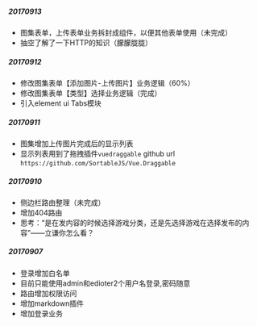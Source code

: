 ##### 20170913
* 图集表单，上传表单业务拆封成组件，以便其他表单使用（未完成）
* 抽空了解了一下HTTP的知识（朦朦胧胧）

##### 20170912
* 修改图集表单【添加图片-上传图片】业务逻辑（60%）
* 修改图集表单【类型】选择业务逻辑（完成）
* 引入element ui Tabs模块

##### 20170911
* 图集增加上传图片完成后的显示列表
* 显示列表用到了拖拽插件`vuedraggable` github url `https://github.com/SortableJS/Vue.Draggable` 

##### 20170910
* 侧边栏路由整理（未完成）
* 增加404路由
* 思考：“是在发内容的时候选择游戏分类，还是先选择游戏在选择发布的内容”——立谦你怎么看？

##### 20170907
* 登录增加白名单
* 目前只能使用admin和edioter2个用户名登录,密码随意
* 路由增加权限访问
* 增加markdown插件
* 增加登录业务
